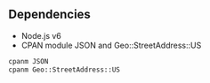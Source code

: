 ## Dependencies

- Node.js v6
- CPAN module JSON and Geo::StreetAddress::US

```bash
cpanm JSON
cpanm Geo::StreetAddress::US
```